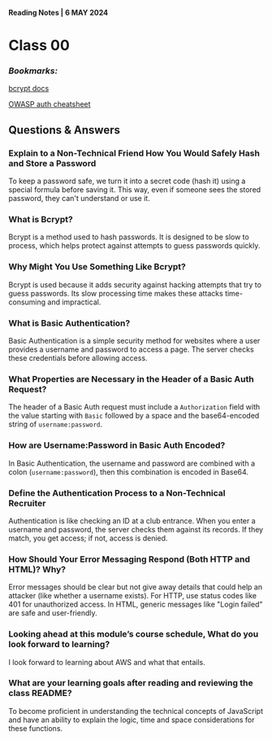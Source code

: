  **Reading Notes | 6 MAY 2024**

# Class 00

### *Bookmarks:*
[bcrypt docs](https://www.npmjs.com/package/bcrypt)  

[OWASP auth cheatsheet](https://www.owasp.org/index.php/Authentication_Cheat_Sheet)

## **Questions & Answers**  
### Explain to a Non-Technical Friend How You Would Safely Hash and Store a Password
To keep a password safe, we turn it into a secret code (hash it) using a special formula before saving it. This way, even if someone sees the stored password, they can't understand or use it.

### What is Bcrypt?
Bcrypt is a method used to hash passwords. It is designed to be slow to process, which helps protect against attempts to guess passwords quickly.

### Why Might You Use Something Like Bcrypt?
Bcrypt is used because it adds security against hacking attempts that try to guess passwords. Its slow processing time makes these attacks time-consuming and impractical.

### What is Basic Authentication?
Basic Authentication is a simple security method for websites where a user provides a username and password to access a page. The server checks these credentials before allowing access.

### What Properties are Necessary in the Header of a Basic Auth Request?
The header of a Basic Auth request must include a `Authorization` field with the value starting with `Basic` followed by a space and the base64-encoded string of `username:password`.

### How are Username:Password in Basic Auth Encoded?
In Basic Authentication, the username and password are combined with a colon (`username:password`), then this combination is encoded in Base64.

### Define the Authentication Process to a Non-Technical Recruiter
Authentication is like checking an ID at a club entrance. When you enter a username and password, the server checks them against its records. If they match, you get access; if not, access is denied.

### How Should Your Error Messaging Respond (Both HTTP and HTML)? Why?
Error messages should be clear but not give away details that could help an attacker (like whether a username exists). For HTTP, use status codes like 401 for unauthorized access. In HTML, generic messages like "Login failed" are safe and user-friendly.

### Looking ahead at this module’s course schedule, What do you look forward to learning?
I look forward to learning about AWS and what that entails.

### What are your learning goals after reading and reviewing the class README?

To become proficient in understanding the technical concepts of JavaScript and have an ability to explain the logic, time and space considerations for these functions.

